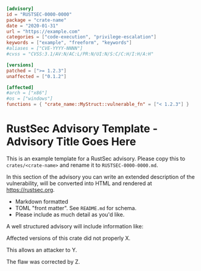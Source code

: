 ```toml
[advisory]
id = "RUSTSEC-0000-0000"
package = "crate-name"
date = "2020-01-31"
url = "https://example.com"
categories = ["code-execution", "privilege-escalation"]
keywords = ["example", "freeform", "keywords"]
#aliases = ["CVE-YYYY-NNNN"]
#cvss = "CVSS:3.1/AV:N/AC:L/PR:N/UI:N/S:C/C:H/I:H/A:H"

[versions]
patched = [">= 1.2.3"]
unaffected = ["0.1.2"]

[affected]
#arch = ["x86"]
#os = ["windows"]
functions = { "crate_name::MyStruct::vulnerable_fn" = ["< 1.2.3"] }
```

# RustSec Advisory Template - Advisory Title Goes Here

This is an example template for a RustSec advisory. Please copy this to
`crates/<crate-name>` and rename it to `RUSTSEC-0000-0000.md`.

In this section of the advisory you can write an extended description
of the vulnerability, will be converted into HTML and rendered at
<https://rustsec.org>.

- Markdown formatted
- TOML "front matter". See `README.md` for schema.
- Please include as much detail as you'd like.

A well structured advisory will include information like:

Affected versions of this crate did not properly X.

This allows an attacker to Y.
 
The flaw was corrected by Z.
